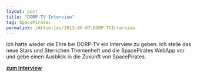 ```yaml
---
layout: post
title: "DORP-TV Interview"
tag: SpacePirates
permalink: /Aktuelles/2013-06-07-DORP-TVInterview
---
```


Ich hatte wieder die Ehre bei DORP-TV ein Interview zu geben. Ich stelle das neue Stars und Sternchen Themenheft und die SpacePirates WebApp vor und gebe einen Ausblick in die Zukunft von SpacePirates.

**[zum Interview](http://www.die-dorp.de/.php/dorp-tv/1771-rpc-2013-jc-games)**

